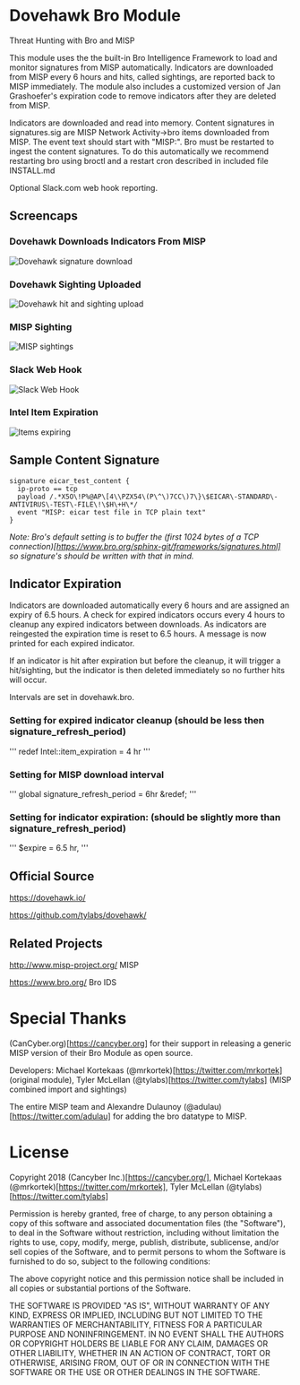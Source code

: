 # Dovehawk Bro Module

Threat Hunting with Bro and MISP


This module uses the the built-in Bro Intelligence Framework to load and monitor signatures from MISP automatically. Indicators are downloaded from MISP every 6 hours and hits, called sightings, are reported back to MISP immediately. The module also includes a customized version of Jan Grashoefer's expiration code to remove indicators after they are deleted from MISP.


Indicators are downloaded and read into memory.  Content signatures in signatures.sig are MISP Network Activity->bro items downloaded from MISP.  The event text should start with "MISP:".  Bro must be restarted to ingest the content signatures.  To do this automatically we recommend restarting bro using broctl and a restart cron described in included file INSTALL.md


Optional Slack.com web hook reporting.


## Screencaps

### Dovehawk Downloads Indicators From MISP

![Dovehawk signature download](https://dovehawk.io/images/dovehawk_launch.png "Dovehawk startup")

### Dovehawk Sighting Uploaded

![Dovehawk hit and sighting upload](https://dovehawk.io/images/dovehawk_hit.png "Dovehawk hit")

### MISP Sighting

![MISP sightings](https://dovehawk.io/images/misp_sightings.png "MISP Sightings")


### Slack Web Hook

![Slack Web Hook](https://dovehawk.io/images/slack_hit.png "Slack Output")


### Intel Item Expiration

![Items expiring](https://dovehawk.io/images/expire.png "Expiration")


## Sample Content Signature

```bro
signature eicar_test_content {
  ip-proto == tcp
  payload /.*X5O\!P%@AP\[4\\PZX54\(P\^\)7CC\)7\}\$EICAR\-STANDARD\-ANTIVIRUS\-TEST\-FILE\!\$H\+H\*/
  event "MISP: eicar test file in TCP plain text"
}
```
*Note: Bro's default setting is to buffer the (first 1024 bytes of a TCP connection)[https://www.bro.org/sphinx-git/frameworks/signatures.html] so signature's should be written with that in mind.*

## Indicator Expiration

Indicators are downloaded automatically every 6 hours and are assigned an expiry of 6.5 hours.  A check for expired indicators occurs every 4 hours to cleanup any expired indicators between downloads.  As indicators are reingested the expiration time is reset to 6.5 hours.  A message is now printed for each expired indicator.

If an indicator is hit after expiration but before the cleanup, it will trigger a hit/sighting, but the indicator is then deleted immediately so no further hits will occur.

Intervals are set in dovehawk.bro.

### Setting for expired indicator cleanup (should be less then signature_refresh_period)

'''
redef Intel::item_expiration = 4 hr
'''


### Setting for MISP download interval

'''
global signature_refresh_period = 6hr &redef;
'''


### Setting for indicator expiration: (should be slightly more than signature_refresh_period)

'''
$expire = 6.5 hr,
'''


## Official Source

<https://dovehawk.io/>

<https://github.com/tylabs/dovehawk/>


## Related Projects

<http://www.misp-project.org/> MISP

<https://www.bro.org/> Bro IDS


# Special Thanks

(CanCyber.org)[https://cancyber.org] for their support in releasing a generic MISP version of their Bro Module as open source.

Developers: Michael Kortekaas (@mrkortek)[https://twitter.com/mrkortek] (original module), Tyler McLellan (@tylabs)[https://twitter.com/tylabs] (MISP combined import and sightings)

The entire MISP team and Alexandre Dulaunoy (@adulau)[https://twitter.com/adulau] for adding the bro datatype to MISP.


# License

Copyright 2018 (Cancyber Inc.)[https://cancyber.org/], Michael Kortekaas (@mrkortek)[https://twitter.com/mrkortek], Tyler McLellan (@tylabs)[https://twitter.com/tylabs]

Permission is hereby granted, free of charge, to any person obtaining a copy of this software and associated documentation files (the "Software"), to deal in the Software without restriction, including without limitation the rights to use, copy, modify, merge, publish, distribute, sublicense, and/or sell copies of the Software, and to permit persons to whom the Software is furnished to do so, subject to the following conditions:

The above copyright notice and this permission notice shall be included in all copies or substantial portions of the Software.

THE SOFTWARE IS PROVIDED "AS IS", WITHOUT WARRANTY OF ANY KIND, EXPRESS OR IMPLIED, INCLUDING BUT NOT LIMITED TO THE WARRANTIES OF MERCHANTABILITY, FITNESS FOR A PARTICULAR PURPOSE AND NONINFRINGEMENT. IN NO EVENT SHALL THE AUTHORS OR COPYRIGHT HOLDERS BE LIABLE FOR ANY CLAIM, DAMAGES OR OTHER LIABILITY, WHETHER IN AN ACTION OF CONTRACT, TORT OR OTHERWISE, ARISING FROM, OUT OF OR IN CONNECTION WITH THE SOFTWARE OR THE USE OR OTHER DEALINGS IN THE SOFTWARE.

